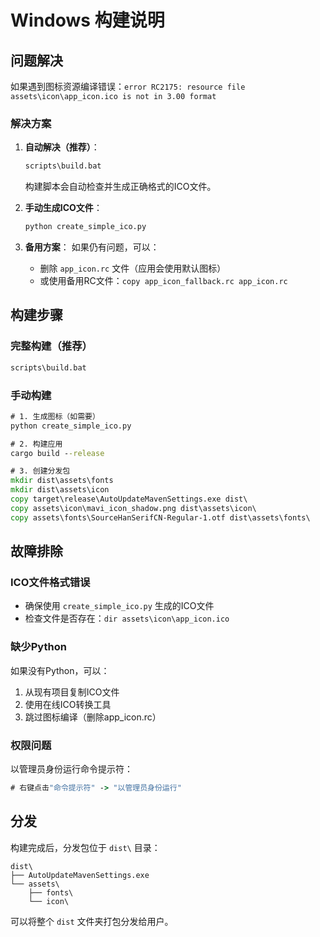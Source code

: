 # Windows 构建说明

## 问题解决

如果遇到图标资源编译错误：`error RC2175: resource file assets\icon\app_icon.ico is not in 3.00 format`

### 解决方案

1. **自动解决（推荐）**：
   ```cmd
   scripts\build.bat
   ```
   构建脚本会自动检查并生成正确格式的ICO文件。

2. **手动生成ICO文件**：
   ```cmd
   python create_simple_ico.py
   ```

3. **备用方案**：
   如果仍有问题，可以：
   - 删除 `app_icon.rc` 文件（应用会使用默认图标）
   - 或使用备用RC文件：`copy app_icon_fallback.rc app_icon.rc`

## 构建步骤

### 完整构建（推荐）
```cmd
scripts\build.bat
```

### 手动构建
```cmd
# 1. 生成图标（如需要）
python create_simple_ico.py

# 2. 构建应用
cargo build --release

# 3. 创建分发包
mkdir dist\assets\fonts
mkdir dist\assets\icon
copy target\release\AutoUpdateMavenSettings.exe dist\
copy assets\icon\mavi_icon_shadow.png dist\assets\icon\
copy assets\fonts\SourceHanSerifCN-Regular-1.otf dist\assets\fonts\
```

## 故障排除

### ICO文件格式错误
- 确保使用 `create_simple_ico.py` 生成的ICO文件
- 检查文件是否存在：`dir assets\icon\app_icon.ico`

### 缺少Python
如果没有Python，可以：
1. 从现有项目复制ICO文件
2. 使用在线ICO转换工具
3. 跳过图标编译（删除app_icon.rc）

### 权限问题
以管理员身份运行命令提示符：
```cmd
# 右键点击"命令提示符" -> "以管理员身份运行"
```

## 分发

构建完成后，分发包位于 `dist\` 目录：
```
dist\
├── AutoUpdateMavenSettings.exe
└── assets\
    ├── fonts\
    └── icon\
```

可以将整个 `dist` 文件夹打包分发给用户。